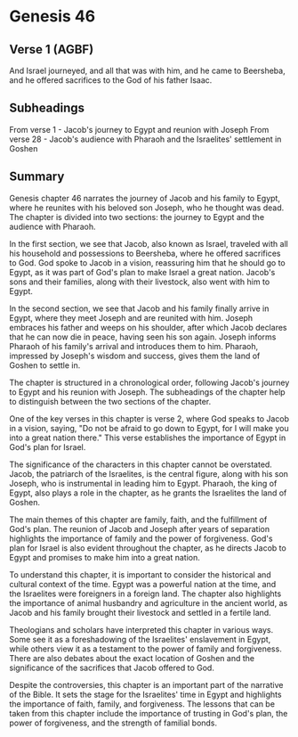 # Genesis 46

## Verse 1 (AGBF)

And Israel journeyed, and all that was with him, and he came to Beersheba, and he offered sacrifices to the God of his father Isaac.

## Subheadings

From verse 1 - Jacob's journey to Egypt and reunion with Joseph
From verse 28 - Jacob's audience with Pharaoh and the Israelites' settlement in Goshen

## Summary

Genesis chapter 46 narrates the journey of Jacob and his family to Egypt, where he reunites with his beloved son Joseph, who he thought was dead. The chapter is divided into two sections: the journey to Egypt and the audience with Pharaoh.

In the first section, we see that Jacob, also known as Israel, traveled with all his household and possessions to Beersheba, where he offered sacrifices to God. God spoke to Jacob in a vision, reassuring him that he should go to Egypt, as it was part of God's plan to make Israel a great nation. Jacob's sons and their families, along with their livestock, also went with him to Egypt.

In the second section, we see that Jacob and his family finally arrive in Egypt, where they meet Joseph and are reunited with him. Joseph embraces his father and weeps on his shoulder, after which Jacob declares that he can now die in peace, having seen his son again. Joseph informs Pharaoh of his family's arrival and introduces them to him. Pharaoh, impressed by Joseph's wisdom and success, gives them the land of Goshen to settle in.

The chapter is structured in a chronological order, following Jacob's journey to Egypt and his reunion with Joseph. The subheadings of the chapter help to distinguish between the two sections of the chapter.

One of the key verses in this chapter is verse 2, where God speaks to Jacob in a vision, saying, "Do not be afraid to go down to Egypt, for I will make you into a great nation there." This verse establishes the importance of Egypt in God's plan for Israel.

The significance of the characters in this chapter cannot be overstated. Jacob, the patriarch of the Israelites, is the central figure, along with his son Joseph, who is instrumental in leading him to Egypt. Pharaoh, the king of Egypt, also plays a role in the chapter, as he grants the Israelites the land of Goshen.

The main themes of this chapter are family, faith, and the fulfillment of God's plan. The reunion of Jacob and Joseph after years of separation highlights the importance of family and the power of forgiveness. God's plan for Israel is also evident throughout the chapter, as he directs Jacob to Egypt and promises to make him into a great nation.

To understand this chapter, it is important to consider the historical and cultural context of the time. Egypt was a powerful nation at the time, and the Israelites were foreigners in a foreign land. The chapter also highlights the importance of animal husbandry and agriculture in the ancient world, as Jacob and his family brought their livestock and settled in a fertile land.

Theologians and scholars have interpreted this chapter in various ways. Some see it as a foreshadowing of the Israelites' enslavement in Egypt, while others view it as a testament to the power of family and forgiveness. There are also debates about the exact location of Goshen and the significance of the sacrifices that Jacob offered to God.

Despite the controversies, this chapter is an important part of the narrative of the Bible. It sets the stage for the Israelites' time in Egypt and highlights the importance of faith, family, and forgiveness. The lessons that can be taken from this chapter include the importance of trusting in God's plan, the power of forgiveness, and the strength of familial bonds.